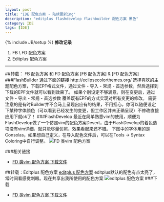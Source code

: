 ```yaml
---
layout: post
title: "IDE 配色方案 - 陆续更新ing"
description: "editplus flashdevelop flashbuilder 配色方案 黑色"
category: IDE
tags: [IDE]
---
```

{% include JB/setup %}
<b>修改记录</b>
1. FB \ FD 配色方案
2. Editplus 配色方案


<hr/>
##转载： FB 配色方案 和 FD 配色方案
[FB 配色方案] & [FD 配色方案]
###FlashBuilder
通过下面的链接
http://eclipsecolorthemes.org/ 
选择喜欢的主题配色方案，下载EPF格式文件，通过文件 - 导入 - 常规 - 首选参数，然后选择到下载的EPF文件就可以看到效果了。
如果个别设定不够满意，则在变更后，通过文件 - 导出 - 常规 - 首选参数 覆盖既有EPF的方式实现对所有变更的修改。
需要注意的是有时Builder并不会马上呈现出应有的结果，不用担心，你可以随便设定下某种字体颜色（可以看到已经发生的变更，但工作区并未正确呈现）不修改直接应用下就ok了！
###FlashDevelop
最近在简单熟悉vim的使用，顺便为FlashDevelop做了一个仿照vim的配色方案Desert，由于FlashDevelop的着色选项没有vim详细，就只能尽量仿照，效果看起来还不错。
下图中的字体用的是Consolas，如果想自己定义，在导入配色文件后，可以在Tools -> Syntax Coloring中自行调整。
<img src="http://junnan.org/blog/wp-content/uploads/2011/02/3553003727.png" alt="FD 类vim 配色方案" />

###相关链接

- <a href="/assets/download/desert.zip"> FD 类vim 配色方案 下载文件  </a>

##转载：Editplus 配色方案
[editplus 配色方案]
editplus默认的配色有点太亮了，常时间看感觉刺眼。现在共享出我所使用的配色方案
<img src="http://www.yanghengfei.com/wp-content/uploads/2011/08/20110826001020236.jpg" alt="editplus 配色方案" />
###下载
- <a href="/assets/download/editplus_u_color.zip"> FD 类vim 配色方案 下载文件  </a>

 
  [FB 配色方案]: http://blog.sina.com.cn/s/blog_a2aa45910101b1l1.html
  [FD 配色方案]: http://oldblog.junnan.org/1320
  [editplus 配色方案]: http://www.yanghengfei.com/archives/496/
  
